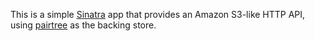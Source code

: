 This is a simple [Sinatra](http://www.sinatrarb.com) app that provides an Amazon S3-like HTTP API, using [pairtree](http://rubygems.org/gems/pairtree) as the backing store.